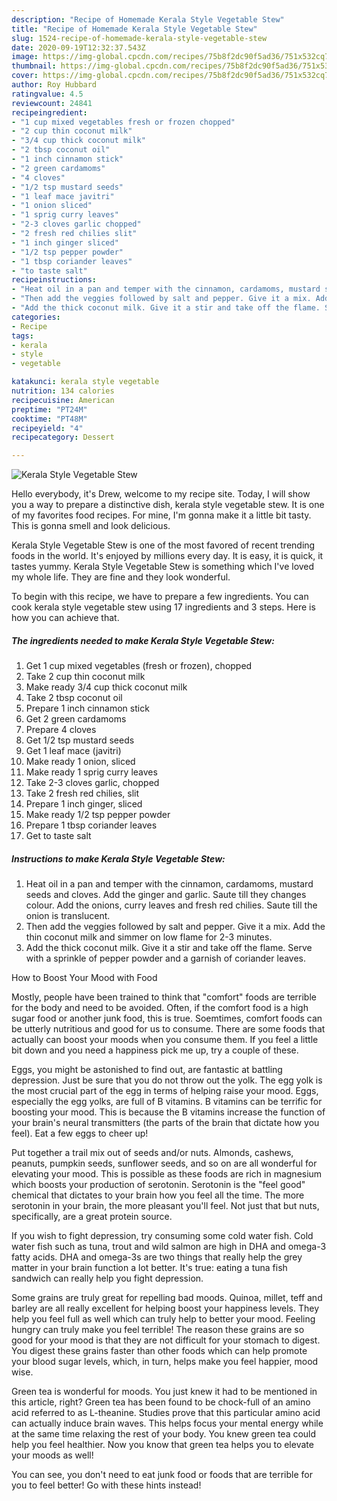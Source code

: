 ```yaml
---
description: "Recipe of Homemade Kerala Style Vegetable Stew"
title: "Recipe of Homemade Kerala Style Vegetable Stew"
slug: 1524-recipe-of-homemade-kerala-style-vegetable-stew
date: 2020-09-19T12:32:37.543Z
image: https://img-global.cpcdn.com/recipes/75b8f2dc90f5ad36/751x532cq70/kerala-style-vegetable-stew-recipe-main-photo.jpg
thumbnail: https://img-global.cpcdn.com/recipes/75b8f2dc90f5ad36/751x532cq70/kerala-style-vegetable-stew-recipe-main-photo.jpg
cover: https://img-global.cpcdn.com/recipes/75b8f2dc90f5ad36/751x532cq70/kerala-style-vegetable-stew-recipe-main-photo.jpg
author: Roy Hubbard
ratingvalue: 4.5
reviewcount: 24841
recipeingredient:
- "1 cup mixed vegetables fresh or frozen chopped"
- "2 cup thin coconut milk"
- "3/4 cup thick coconut milk"
- "2 tbsp coconut oil"
- "1 inch cinnamon stick"
- "2 green cardamoms"
- "4 cloves"
- "1/2 tsp mustard seeds"
- "1 leaf mace javitri"
- "1 onion sliced"
- "1 sprig curry leaves"
- "2-3 cloves garlic chopped"
- "2 fresh red chilies slit"
- "1 inch ginger sliced"
- "1/2 tsp pepper powder"
- "1 tbsp coriander leaves"
- "to taste salt"
recipeinstructions:
- "Heat oil in a pan and temper with the cinnamon, cardamoms, mustard seeds and cloves. Add the ginger and garlic. Saute till they changes colour. Add the onions, curry leaves and fresh red chilies. Saute till the onion is translucent."
- "Then add the veggies followed by salt and pepper. Give it a mix. Add the thin coconut milk and simmer on low flame for 2-3 minutes."
- "Add the thick coconut milk. Give it a stir and take off the flame. Serve with a sprinkle of pepper powder and a garnish of coriander leaves."
categories:
- Recipe
tags:
- kerala
- style
- vegetable

katakunci: kerala style vegetable 
nutrition: 134 calories
recipecuisine: American
preptime: "PT24M"
cooktime: "PT48M"
recipeyield: "4"
recipecategory: Dessert

---
```



![Kerala Style Vegetable Stew](https://img-global.cpcdn.com/recipes/75b8f2dc90f5ad36/751x532cq70/kerala-style-vegetable-stew-recipe-main-photo.jpg)

Hello everybody, it's Drew, welcome to my recipe site. Today, I will show you a way to prepare a distinctive dish, kerala style vegetable stew. It is one of my favorites food recipes. For mine, I'm gonna make it a little bit tasty. This is gonna smell and look delicious.



Kerala Style Vegetable Stew is one of the most favored of recent trending foods in the world. It's enjoyed by millions every day. It is easy, it is quick, it tastes yummy. Kerala Style Vegetable Stew is something which I've loved my whole life. They are fine and they look wonderful.


To begin with this recipe, we have to prepare a few ingredients. You can cook kerala style vegetable stew using 17 ingredients and 3 steps. Here is how you can achieve that.

<!--inarticleads1-->

##### The ingredients needed to make Kerala Style Vegetable Stew:

1. Get 1 cup mixed vegetables (fresh or frozen), chopped
1. Take 2 cup thin coconut milk
1. Make ready 3/4 cup thick coconut milk
1. Take 2 tbsp coconut oil
1. Prepare 1 inch cinnamon stick
1. Get 2 green cardamoms
1. Prepare 4 cloves
1. Get 1/2 tsp mustard seeds
1. Get 1 leaf mace (javitri)
1. Make ready 1 onion, sliced
1. Make ready 1 sprig curry leaves
1. Take 2-3 cloves garlic, chopped
1. Take 2 fresh red chilies, slit
1. Prepare 1 inch ginger, sliced
1. Make ready 1/2 tsp pepper powder
1. Prepare 1 tbsp coriander leaves
1. Get to taste salt




<!--inarticleads2-->

##### Instructions to make Kerala Style Vegetable Stew:

1. Heat oil in a pan and temper with the cinnamon, cardamoms, mustard seeds and cloves. Add the ginger and garlic. Saute till they changes colour. Add the onions, curry leaves and fresh red chilies. Saute till the onion is translucent.
1. Then add the veggies followed by salt and pepper. Give it a mix. Add the thin coconut milk and simmer on low flame for 2-3 minutes.
1. Add the thick coconut milk. Give it a stir and take off the flame. Serve with a sprinkle of pepper powder and a garnish of coriander leaves.




How to Boost Your Mood with Food


Mostly, people have been trained to think that "comfort" foods are terrible for the body and need to be avoided. Often, if the comfort food is a high sugar food or another junk food, this is true. Soemtimes, comfort foods can be utterly nutritious and good for us to consume. There are some foods that actually can boost your moods when you consume them. If you feel a little bit down and you need a happiness pick me up, try a couple of these.

Eggs, you might be astonished to find out, are fantastic at battling depression. Just be sure that you do not throw out the yolk. The egg yolk is the most crucial part of the egg in terms of helping raise your mood. Eggs, especially the egg yolks, are full of B vitamins. B vitamins can be terrific for boosting your mood. This is because the B vitamins increase the function of your brain's neural transmitters (the parts of the brain that dictate how you feel). Eat a few eggs to cheer up!

Put together a trail mix out of seeds and/or nuts. Almonds, cashews, peanuts, pumpkin seeds, sunflower seeds, and so on are all wonderful for elevating your mood. This is possible as these foods are rich in magnesium which boosts your production of serotonin. Serotonin is the "feel good" chemical that dictates to your brain how you feel all the time. The more serotonin in your brain, the more pleasant you'll feel. Not just that but nuts, specifically, are a great protein source.

If you wish to fight depression, try consuming some cold water fish. Cold water fish such as tuna, trout and wild salmon are high in DHA and omega-3 fatty acids. DHA and omega-3s are two things that really help the grey matter in your brain function a lot better. It's true: eating a tuna fish sandwich can really help you fight depression. 

Some grains are truly great for repelling bad moods. Quinoa, millet, teff and barley are all really excellent for helping boost your happiness levels. They help you feel full as well which can truly help to better your mood. Feeling hungry can truly make you feel terrible! The reason these grains are so good for your mood is that they are not difficult for your stomach to digest. You digest these grains faster than other foods which can help promote your blood sugar levels, which, in turn, helps make you feel happier, mood wise.

Green tea is wonderful for moods. You just knew it had to be mentioned in this article, right? Green tea has been found to be chock-full of an amino acid referred to as L-theanine. Studies prove that this particular amino acid can actually induce brain waves. This helps focus your mental energy while at the same time relaxing the rest of your body. You knew green tea could help you feel healthier. Now you know that green tea helps you to elevate your moods as well!

You can see, you don't need to eat junk food or foods that are terrible for you to feel better! Go  with  these hints  instead!

